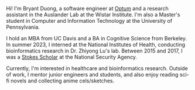 Hi! I'm Bryant Duong, a software engineer at [Optum](https://www.optum.com/) and a research assistant in the Auslander Lab at the Wistar Institute. I'm also a Master's student in Computer and Information Technology at the University of Pennsylvania.

I hold an MBA from UC Davis and a BA in Cognitive Science from Berkeley. In summer 2023, I interned at the National Institutes of Health, conducting bioinformatics research in Dr. Zhiyong Lu's lab. Between 2015 and 2017, I was a [Stokes Scholar](https://federaljobs.net/blog/the-stokes-educational-scholarship-program-nsa/) at the National Security Agency.

Currently, I'm interested in healthcare and bioinformatics research. Outside of work, I mentor junior engineers and students, and also enjoy reading sci-fi novels and collecting anime cels/sketches.
